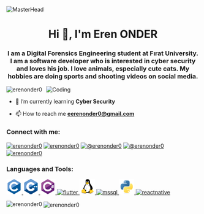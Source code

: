 ![MasterHead](https://media.licdn.com/dms/image/v2/D4D16AQFaHSEuiJAvSQ/profile-displaybackgroundimage-shrink_350_1400/profile-displaybackgroundimage-shrink_350_1400/0/1729849882572?e=1735171200&v=beta&t=YP6SsuZ-zq3iQIsarOBfeI4Fbl1meqw4XvC-yyn5Xcc)
<h1 align="center">Hi 👋, I'm Eren ONDER</h1>
<h3 align="center">I am a Digital Forensics Engineering student at Fırat University. I am a software developer who is interested in cyber security and loves his job. I love animals, especially cute cats. My hobbies are doing sports and shooting videos on social media.</h3>
<img align="right" alt="Coding" width="400" src="https://camo.githubusercontent.com/2366b34bb903c09617990fb5fff4622f3e941349e846ddb7e73df872a9d21233/68747470733a2f2f63646e2e6472696262626c652e636f6d2f75736572732f3733303730332f73637265656e73686f74732f363538313234332f6176656e746f2e676966">

<p align="left"> <img src="https://komarev.com/ghpvc/?username=erenonder0&label=Profile%20views&color=0e75b6&style=flat" alt="erenonder0" /> </p>

- 🌱 I’m currently learning **Cyber Security**

- 📫 How to reach me **eerenonder0@gmail.com**

<h3 align="left">Connect with me:</h3>
<p align="left">
<a href="https://linkedin.com/in/erenonder0" target="blank"><img align="center" src="https://raw.githubusercontent.com/rahuldkjain/github-profile-readme-generator/master/src/images/icons/Social/linked-in-alt.svg" alt="erenonder0" height="30" width="40" /></a>
<a href="https://kaggle.com/erenonder0" target="blank"><img align="center" src="https://raw.githubusercontent.com/rahuldkjain/github-profile-readme-generator/master/src/images/icons/Social/kaggle.svg" alt="erenonder0" height="30" width="40" /></a>
<a href="https://hashnode.com/@erenonder0" target="blank"><img align="center" src="https://raw.githubusercontent.com/rahuldkjain/github-profile-readme-generator/master/src/images/icons/Social/hashnode.svg" alt="@erenonder0" height="30" width="40" /></a>
<a href="https://medium.com/@erenonder0" target="blank"><img align="center" src="https://raw.githubusercontent.com/rahuldkjain/github-profile-readme-generator/master/src/images/icons/Social/medium.svg" alt="@erenonder0" height="30" width="40" /></a>
<a href="https://www.youtube.com/@erenonder0" target="blank"><img align="center" src="https://raw.githubusercontent.com/rahuldkjain/github-profile-readme-generator/master/src/images/icons/Social/youtube.svg" alt="erenonder0" height="30" width="40" /></a>
</p>

<h3 align="left">Languages and Tools:</h3>
<p align="left"> <a href="https://www.cprogramming.com/" target="_blank" rel="noreferrer"> <img src="https://raw.githubusercontent.com/devicons/devicon/master/icons/c/c-original.svg" alt="c" width="40" height="40"/> </a> <a href="https://www.w3schools.com/cpp/" target="_blank" rel="noreferrer"> <img src="https://raw.githubusercontent.com/devicons/devicon/master/icons/cplusplus/cplusplus-original.svg" alt="cplusplus" width="40" height="40"/> </a> <a href="https://www.w3schools.com/cs/" target="_blank" rel="noreferrer"> <img src="https://raw.githubusercontent.com/devicons/devicon/master/icons/csharp/csharp-original.svg" alt="csharp" width="40" height="40"/> </a> <a href="https://flutter.dev" target="_blank" rel="noreferrer"> <img src="https://www.vectorlogo.zone/logos/flutterio/flutterio-icon.svg" alt="flutter" width="40" height="40"/> </a> <a href="https://www.linux.org/" target="_blank" rel="noreferrer"> <img src="https://raw.githubusercontent.com/devicons/devicon/master/icons/linux/linux-original.svg" alt="linux" width="40" height="40"/> </a> <a href="https://www.microsoft.com/en-us/sql-server" target="_blank" rel="noreferrer"> <img src="https://www.svgrepo.com/show/303229/microsoft-sql-server-logo.svg" alt="mssql" width="40" height="40"/> </a> <a href="https://www.python.org" target="_blank" rel="noreferrer"> <img src="https://raw.githubusercontent.com/devicons/devicon/master/icons/python/python-original.svg" alt="python" width="40" height="40"/> </a> <a href="https://reactnative.dev/" target="_blank" rel="noreferrer"> <img src="https://reactnative.dev/img/header_logo.svg" alt="reactnative" width="40" height="40"/> </a> </p>

<p><img align="left" src="https://github-readme-stats.vercel.app/api/top-langs?username=erenonder0&show_icons=true&title_color=000000&locale=en&layout=compact" alt="erenonder0" /></p>

<p>&nbsp;<img align="center" src="https://github-readme-stats.vercel.app/api?username=erenonder0&show_icons=true&title_color=000000&locale=en" alt="erenonder0" /></p>

